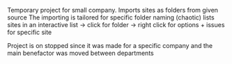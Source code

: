 Temporary project for small company.
Imports sites as folders from given source
The importing is tailored for specific folder naming (chaotic)
  lists sites in an interactive list
    -> click for folder
    -> right click for options
      + issues for specific site

Project is on stopped since it was made for a specific company and the main benefactor was moved between departments
